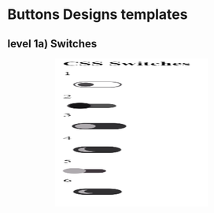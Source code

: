 # Buttons Designs templates

## level 1a) Switches

<p align="center">
    <img src="/img/level1a.png" alt="Level 1a design" style="width:310px; height:300px;">
</p>
